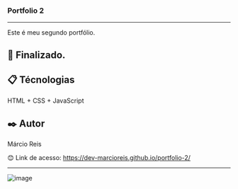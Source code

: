 ### Portfolio 2

---

Este é meu segundo portfólio.

## 🚀 Finalizado.

## 📋 Técnologias
HTML + CSS + JavaScript

## ✒️ Autor
Márcio Reis

😊 Link de acesso: https://dev-marcioreis.github.io/portfolio-2/

---
![image](https://user-images.githubusercontent.com/122680054/212900033-13f663aa-ecf0-4530-9d87-3377b01d54a3.png)
